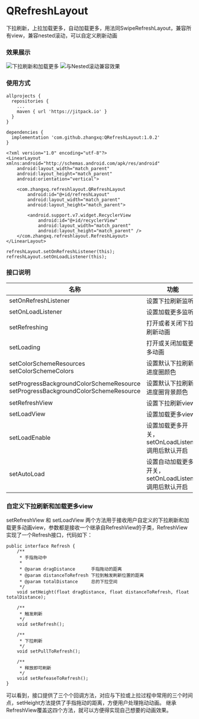 # QRefreshLayout
下拉刷新，上拉加载更多，自动加载更多，用法同SwipeRefreshLayout，兼容所有view，兼容nested滚动，可以自定义刷新动画
### 效果展示
![下拉刷新和加载更多](http://upload-images.jianshu.io/upload_images/6425806-82c42b4ac11b9ccf.gif?imageMogr2/auto-orient/strip)
![与Nested滚动兼容效果](http://upload-images.jianshu.io/upload_images/6425806-c7caf713a04bb54c.gif?imageMogr2/auto-orient/strip)

### 使用方式
```
allprojects {
  repositories {
    ...
    maven { url 'https://jitpack.io' }
  }
}
```
```
dependencies {
  implementation 'com.github.zhangxq:QRefreshLayout:1.0.2'
}
```
```
<?xml version="1.0" encoding="utf-8"?>
<LinearLayout xmlns:android="http://schemas.android.com/apk/res/android"
    android:layout_width="match_parent"
    android:layout_height="match_parent"
    android:orientation="vertical">

    <com.zhangxq.refreshlayout.QRefreshLayout
        android:id="@+id/refreshLayout"
        android:layout_width="match_parent"
        android:layout_height="match_parent">

        <android.support.v7.widget.RecyclerView
            android:id="@+id/recyclerView"
            android:layout_width="match_parent"
            android:layout_height="match_parent" />
    </com.zhangxq.refreshlayout.RefreshLayout>
</LinearLayout>
```
```
refreshLayout.setOnRefreshListener(this);
refreshLayout.setOnLoadListener(this);
```
### 接口说明
|名称| 功能 |
|--|--|
| setOnRefreshListener | 设置下拉刷新监听 |
| setOnLoadListener | 设置加载更多监听|
| setRefreshing | 打开或者关闭下拉刷新动画 |
| setLoading | 打开或关闭加载更多动画 |
| setColorSchemeResources setColorSchemeColors | 设置默认下拉刷新进度圈颜色 |
| setProgressBackgroundColorSchemeResource setProgressBackgroundColorSchemeResource | 设置默认下拉刷新进度圈背景颜色 |
| setRefreshView | 设置下拉刷新view |
| setLoadView | 设置加载更多view |
| setLoadEnable | 设置加载更多开关， setOnLoadListener调用后默认开启 |
| setAutoLoad  |  设置自动加载更多开关，setOnLoadListener调用后默认开启 |
### 自定义下拉刷新和加载更多view
setRefreshView 和 setLoadView 两个方法用于接收用户自定义的下拉刷新和加载更多动画view，参数都是接收一个继承自RefreshView的子类，RefreshView实现了一个Refresh接口，代码如下：
```
public interface Refresh {
    /**
     * 手指拖动中
     *
     * @param dragDistance      手指拖动的距离
     * @param distanceToRefresh 下拉到触发刷新位置的距离
     * @param totalDistance     总的下拉空间
     */
    void setHeight(float dragDistance, float distanceToRefresh, float totalDistance);

    /**
     * 触发刷新
     */
    void setRefresh();

    /**
     * 下拉刷新
     */
    void setPullToRefresh();

    /**
     * 释放即可刷新
     */
    void setRefeaseToRefresh();
}
```
可以看到，接口提供了三个个回调方法，对应与下拉或上拉过程中常用的三个时间点，setHeight方法提供了手指拖动的距离，方便用户处理拖动动画。
继承RefreshView覆盖这四个方法，就可以方便得实现自己想要的动画效果。
